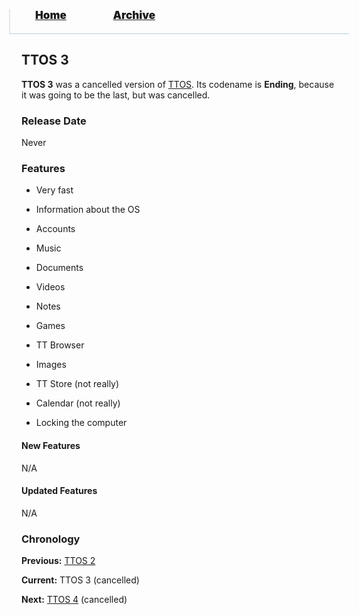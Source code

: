 <blockquote style="background: #0000;border-bottom: 1px solid #B2D2E1;height: 30px;margin: 0 -20px 20px;padding: 0px 20px 9px 40px;">
  <p style=""><a href="https://pptos-org.github.io/pptos/" style="font-size: 17px;font-weight: 900;font-style: normal;text-shadow: rgba(255,255,255,0.9) 0 1px 0;">Home</a>&nbsp;&nbsp;&nbsp;&nbsp;&nbsp;&nbsp;&nbsp;&nbsp;&nbsp;&nbsp;&nbsp;&nbsp;&nbsp;&nbsp;&nbsp;&nbsp;&nbsp;&nbsp;
    <a href="https://pptos-org.github.io/pptos/archive/" style="font-size: 17px;font-weight: 900;font-style: normal;text-shadow: rgba(255,255,255,0.9) 0 1px 0;">Archive</a>
  </p>
</blockquote>

## TTOS 3

**TTOS 3** was a cancelled version of [TTOS](https://pptos-org.github.io/pptos/wiki/TTOS/). Its codename is **Ending**, because it was going to be the last, but was cancelled. 

### Release Date

Never

### Features

- Very fast
- Information about the OS
- Accounts
- Music
- Documents
- Videos
- Notes
- Games
- TT Browser
- Images

- TT Store (not really)
- Calendar (not really)
- Locking the computer

#### New Features

N/A

#### Updated Features

N/A 

### Chronology

**Previous:** [TTOS 2](https://pptos-org.github.io/pptos/wiki/TTOS/TTOS_2)

**Current:** TTOS 3 (cancelled)

**Next:** [TTOS 4](https://pptos-org.github.io/pptos/wiki/TTOS/Scrapped_TTOS_versions) (cancelled) 

<body style="background-image: url(https://raw.githubusercontent.com/hexa-one/pptos-wiki/gh-pages/assets/background/background.png);background-repeat: no-repeat;background-attachment: fixed;background-size: cover;">
